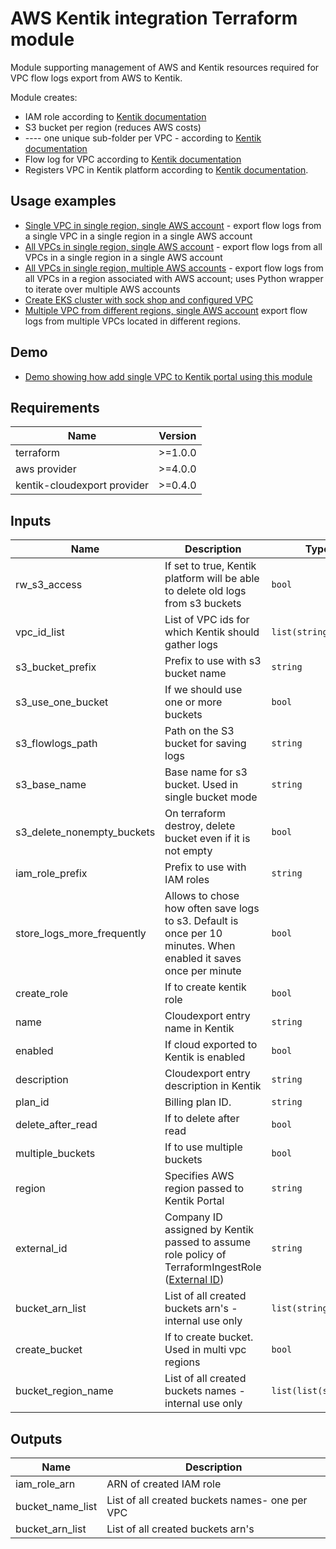 # AWS Kentik integration Terraform module

Module supporting management of AWS and Kentik resources required for VPC flow logs export from AWS to Kentik.

Module creates:
* IAM role according to [Kentik documentation](https://kb.kentik.com/Fc14.htm#Fc14-Create_an_AWS_Role)
* S3 bucket per region (reduces AWS costs)
* ---- one unique sub-folder per VPC - according to [Kentik documentation](https://kb.kentik.com/Fc14.htm#Fc14-Create_an_S3_Bucket)
* Flow log for VPC according to [Kentik documentation](https://kb.kentik.com/Fc14.htm#Fc14-Configure_Log_Publishing)
* Registers VPC in Kentik platform according to [Kentik documentation](https://kb.kentik.com/v0/Bd06.htm#Bd06-Create_a_Cloud_in_Kentik).

## Usage examples

* [Single VPC in single region, single AWS account](examples/single-vpc) - export flow logs from a single VPC in a single region in a single AWS account
* [All VPCs in single region, single AWS account](examples/all-vpc-from-region) - export flow logs from all VPCs in a single region in a single AWS account
* [All VPCs in single region, multiple AWS accounts](examples/multiple-aws-accounts-multiple-vpc-setup) - export flow logs from all VPCs in a region associated with AWS account; uses Python wrapper to iterate over multiple AWS accounts
* [Create EKS cluster with sock shop and configured VPC](examples/sock-shop-eks)
* [Multiple VPC from different regions, single AWS account](examples/multiple-vpc-regions) export flow logs from multiple VPCs located in different regions.  
## Demo

* [Demo showing how add single VPC to Kentik portal using this module](demo)

## Requirements

| Name | Version |
|------|---------|
| terraform | >=1.0.0 |
| aws provider | >=4.0.0 |
| kentik-cloudexport provider | >=0.4.0 |


## Inputs

| Name                          | Description                                                                                                       | Type                 | Default                        | Required |
|-------------------------------|-------------------------------------------------------------------------------------------------------------------|----------------------|--------------------------------|:--------:|
| rw\_s3\_access                | If set to true, Kentik platform will be able to delete old logs from s3 buckets                                   | `bool`               | ` `                            |   yes    |
| vpc\_id\_list                 | List of VPC ids for which Kentik should gather logs                                                               | `list(string)`       | `[]`                           |   yes    |
| s3\_bucket\_prefix            | Prefix to use with s3 bucket name                                                                                 | `string`             | `kentik`                       |    no    |
| s3\_use\_one\_bucket          | If we should use one or more buckets                                                                              | `bool`               | `true`                         |    no    |
| s3\_flowlogs\_path            | Path on the S3 bucket for saving logs                                                                             | `string`             | ``                             |    no    |
| s3\_base\_name                | Base name for s3 bucket. Used in single bucket mode                                                               | `string`             | `ingest-bucket`                |    no    |
| s3_delete_nonempty_buckets    | On terraform destroy, delete bucket even if it is not empty                                                       | `bool`               | `false`                        |    no    |
| iam\_role\_prefix             | Prefix to use with IAM roles                                                                                      | `string`             | `Kentik`                       |    no    |
| store\_logs\_more\_frequently | Allows to chose how often save logs to s3. Default is once per 10 minutes. When enabled it saves once per minute  | `bool`               | `false`                        |    no    |
| create\_role                  | If to create kentik role                                                                                          | `bool`               | `true`                         |    no    |
| name                          | Cloudexport entry name in Kentik                                                                                  | `string`             | `terraform_aws_exported_cloud` |    no    |
| enabled                       | If cloud exported to Kentik is enabled                                                                            | `bool`               | `true`                         |    no    |
| description                   | Cloudexport entry description in Kentik                                                                           | `string`             | ``                             |    no    |
| plan\_id                      | Billing plan ID.                                                                                                  | `string`             |                                |    no    |
| delete\_after\_read           | If to delete after read                                                                                           | `bool`               | `false`                        |    no    |
| multiple\_buckets             | If to use multiple buckets                                                                                        | `bool`               | `false`                        |    no    |
| region                        | Specifies AWS region passed to Kentik Portal                                                                      | `string`             |                                |   yes    |
| external_id                   | Company ID assigned by Kentik passed to assume role policy of TerraformIngestRole ([External ID][1])              | `string`             | ``                             |    no    |
| bucket_arn_list               | List of all created buckets arn's - internal use only                                                             | `list(string)`       | `null`                         |    no    |
| create_bucket                 | If to create bucket. Used in multi vpc regions                                                                    | `bool`               | `true`                         |    no    |
| bucket_region_name            | List of all created buckets names - internal use only                                                             | `list(list(string))` | `null`                         |    no    |

[1]: https://aws.amazon.com/blogs/security/how-to-use-external-id-when-granting-access-to-your-aws-resources/

## Outputs

| Name               | Description                                    |
|--------------------|------------------------------------------------|
| iam\_role\_arn     | ARN of created IAM role                        |
| bucket\_name\_list | List of all created buckets names- one per VPC |
| bucket_arn_list    | List of all created buckets arn's              |
